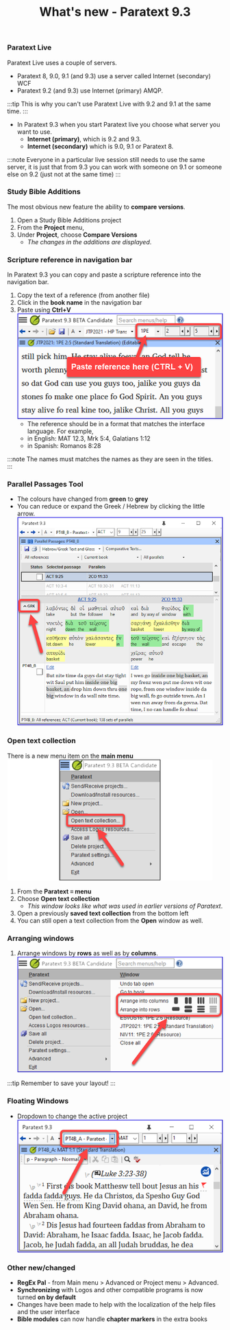 ﻿---
title: What's new - Paratext 9.3
---

### Paratext Live

Paratext Live uses a couple of servers.

-   Paratext 8, 9.0, 9.1 (and 9.3) use a server called Internet (secondary) WCF 
-   Paratext 9.2 (and 9.3) use Internet (primary) AMQP.  

:::tip
This is why you can't use Paratext Live with 9.2 and 9.1 at the same time.
:::
-   In Paratext 9.3 when you start Paratext live you choose what server you want to use.
    -   **Internet (primary)**, which is 9.2 and 9.3.
    -   **Internet (secondary)** which is 9.0, 9.1 or Paratext 8.

:::note
Everyone in a particular live session still needs to use the same server, it is just that from 9.3 you can work with someone on 9.1 or someone else on 9.2 (just not at the same time) 
:::



### Study Bible Additions

The most obvious new feature the ability to **compare versions**.

1.   Open a Study Bible Additions project
1.   From the **Project** menu,
1.   Under **Project**, choose **Compare Versions**
     - *The changes in the additions are displayed*.

### Scripture reference in navigation bar

In Paratext 9.3 you can copy and paste a scripture reference into the navigation bar.

1.  Copy the text of a reference (from another file)
1.  Click in the **book name** in the navigation bar
1.  Paste using **Ctrl+V**  
    ![](./media/paste-reference-2.png)  
    -  The reference should be in a format that matches the interface language. For example,
      -   in English: MAT 12.3, Mrk 5:4, Galatians 1:12
      -   in Spanish: Romanos 8:28

:::note
The names must matches the names as they are seen in the titles.  
:::

### Parallel Passages Tool

-   The colours have changed from **green** to **grey**
-   You can reduce or expand the Greek / Hebrew by clicking the little arrow.  
    ![](./media/parallel-passage-greek-collapse.png)


### Open text collection

There is a new menu item on the **main menu** ![](./media/open-text-collection-menu-item-2.png)

1.  From the **Paratext ≡ menu**
1.  Choose **Open text collection**  
     -  *This window looks like what was used in earlier versions of Paratext*.
1.  Open a previously **saved text collection** from the bottom left
1.  You can still open a text collection from the **Open** window as well.

### Arranging windows

1.  Arrange windows by **rows** as well as by **columns**. ![](./media/arrange-in-rows.png) 

:::tip 
Remember to save your layout! 
:::

#####

### Floating Windows

-   Dropdown to change the active project  
    ![](./media/change-project-or-resource.png)



### Other new/changed

-   **RegEx Pal** - from Main menu \> Advanced or Project menu \> Advanced.
-   **Synchronizing** with Logos and other compatible programs is now turned **on by default**
-   Changes have been made to help with the localization of the help files and the user interface
-   **Bible modules** can now handle **chapter markers** in the extra books
